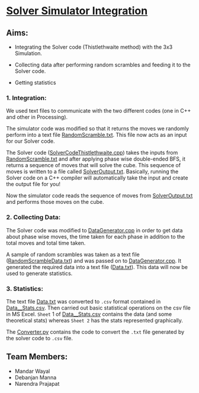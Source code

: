 # [Solver Simulator Integration](./Solver_Simulator_Integration)

## Aims:
- Integrating the Solver code (Thistlethwaite method) with the 3x3 Simulation.

- Collecting data after performing random scrambles and feeding it to the Solver code.

- Getting statistics

### 1. Integration:

We used text files to communicate with the two different codes (one in C++ and other in Processing).

The simulator code was modified so that it returns the moves we randomly perform into a text file [RandomScramble.txt](./Solver_Simulator_Integration/RandomScramble.txt). This file now acts as an input for our Solver code.

The Solver code ([SolverCodeThistlethwaite.cpp](./Solver_Simulator_Integration/SolverCodeThistlethwaite.cpp)) takes the inputs from [RandomScramble.txt](./Solver_Simulator_Integration/RandomScramble.txt) and after applying phase wise double-ended BFS, it returns a sequence of moves that will solve the cube. This sequence of moves is written to a file called [SolverOutput.txt](./Solver_Simulator_Integration/SolverOutput.txt). Basically, running the Solver code on a C++ compiler will automatically take the input and create the output file for you!

Now the simulator code reads the sequence of moves from [SolverOutput.txt](./Solver_Simulator_Integration/SolverOutput.txt) and performs those moves on the cube.



### 2. Collecting Data:

The Solver code was modified to [DataGenerator.cpp](./Solver_Simulator_Integration/DataGenerator.cpp)  in order to get data about phase wise moves, the time taken for each phase in addition to the total moves and total time taken.

A sample of random scrambles was taken as a text file ([RandomScrambleData.txt](./Solver_Simulator_Integration/RandomScrambleData.txt)) and was passed on to [DataGenerator.cpp](./Solver_Simulator_Integration/DataGenerator.cpp). It generated the required data into a text file ([Data.txt](./Solver_Simulator_Integration/Data.txt)). This data will now be used to generate statistics.



### 3. Statistics:

The text file [Data.txt](./Solver_Simulator_Integration/Data.txt) was converted to `.csv` format contained in [Data__Stats.csv](./Solver_Simulator_Integration/Data__Stats.csv). Then carried out basic statistical operations on the csv file in MS Excel. `Sheet` 1 of [Data__Stats.csv](./Solver_Simulator_Integration/Data__Stats.csv) contains the data (and some theoretical stats) whereas `Sheet 2` has the stats represented graphically.

The [Converter.py](./Solver_Simulator_Integration/Converter.py) contains the code to convert the `.txt` file generated by the solver code to `.csv` file.



## Team Members:
- Mandar Wayal
- Debanjan Manna
- Narendra Prajapat






